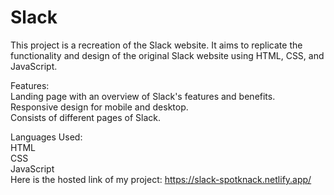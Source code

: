 # Slack
This project is a recreation of the Slack website. It aims to replicate the functionality and design of the original Slack website using HTML, CSS, and JavaScript.

Features:<br>
Landing page with an overview of Slack's features and benefits.<br>
Responsive design for mobile and desktop.<br>
Consists of different pages of Slack.<br>

Languages Used:<br>
HTML<br>
CSS<br>
JavaScript<br>
Here is the hosted link of my project: https://slack-spotknack.netlify.app/<br>


